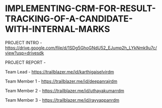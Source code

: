 # IMPLEMENTING-CRM-FOR-RESULT-TRACKING-OF-A-CANDIDATE-WITH-INTERNAL-MARKS

PROJECT INTRO - https://drive.google.com/file/d/1SDg5GhoGNdU52_EJump2h_LYkNmk9u7c/view?usp=drivesdk

PROJECT REPORT -

 
Team Lead - https://trailblazer.me/id/karthigaiselvirdm

Team Member 1 - https://trailblazer.me/id/deepanrajrdm

Team Member 2 - https://trailblazer.me/id/uthayakumarrdm

Team Member 3 - https://trailblazer.me/id/rayyappanrdm

